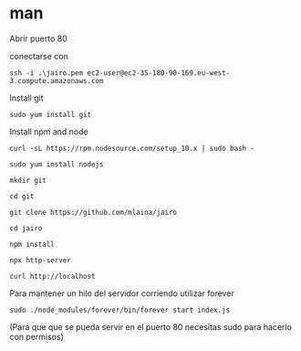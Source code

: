 # man

Abrir puerto 80

conectarse con

`ssh -i .\jairo.pem ec2-user@ec2-35-180-90-169.eu-west-3.compute.amazonaws.com`

Install git

`sudo yum install git`

Install npm and node

`curl -sL https://rpm.nodesource.com/setup_10.x | sudo bash -`

`sudo yum install nodejs`

`mkdir git`

`cd git`

`git clone https://github.com/mlaina/jairo`

`cd jairo`

`npm install`

`npx http-server`

`curl http://localhost`


Para mantener un hilo del servidor corriendo utilizar forever

`sudo ./node_modules/forever/bin/forever start index.js`

(Para que que se pueda servir en el puerto 80 necesitas sudo para hacerlo con permisos)